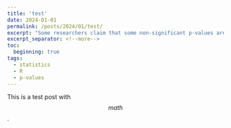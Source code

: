 ```yaml
---
title: 'test'
date: 2024-01-01
permalink: /posts/2024/01/test/
excerpt: "Some researchers claim that some non-significant p-values are actually marginally significant. Find out why they're wrong."
excerpt_separator: <!--more-->
toc:
  beginning: true
tags:
  - statistics
  - R
  - p-values
---
```


This is a test post with $$math$$.